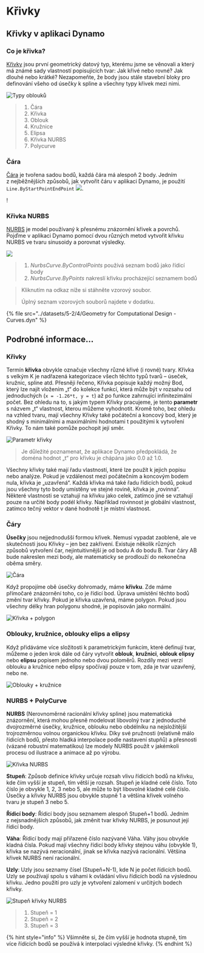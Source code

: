 # Křivky

## Křivky v aplikaci Dynamo

### Co je křivka?

[Křivky](4-curves.md#deep-dive-into...) jsou první geometrický datový typ, kterému jsme se věnovali a který má známé sady vlastností popisujících tvar: Jak křivé nebo rovné? Jak dlouhé nebo krátké? Nezapomeňte, že body jsou stále stavební bloky pro definování všeho od úsečky k spline a všechny typy křivek mezi nimi.

![Typy oblouků](../images/5-2/4/CurveTypes.jpg)

> 1. Čára
> 2. Křivka
> 3. Oblouk
> 4. Kružnice
> 5. Elipsa
> 6. Křivka NURBS
> 7. Polycurve

### Čára

[Čára](4-curves.md#lines) je tvořena sadou bodů, každá čára má alespoň 2 body. Jedním z nejběžnějších způsobů, jak vytvořit čáru v aplikaci Dynamo, je použití `Line.ByStartPointEndPoint` ![](images/5-2/4/Linebystartpointendpoint.jpg).

\![](<../images/5-2/4/curves - line by start point end point (1).jpg>)

### Křivka NURBS

[NURBS](4-curves.md#nurbs-+-polycurves) je model používaný k přesnému znázornění křivek a povrchů. Pojďme v aplikaci Dynamo pomocí dvou různých metod vytvořit křivku NURBS ve tvaru sinusoidy a porovnat výsledky.

![](../images/5-2/4/curves-NurbsCurves.jpg)

> 1. _NurbsCurve.ByControlPoints_ používá seznam bodů jako řídicí body
> 2. _NurbsCurve.ByPoints_ nakreslí křivku procházející seznamem bodů

> Kliknutím na odkaz níže si stáhněte vzorový soubor.
>
> Úplný seznam vzorových souborů najdete v dodatku.

{% file src="../datasets/5-2/4/Geometry for Computational Design - Curves.dyn" %}

## Podrobné informace...

### Křivky

Termín **křivka** obvykle označuje všechny různé křivé (i rovné) tvary. Křivka s velkým K je nadřazená kategorizace všech těchto typů tvarů – úseček, kružnic, spline atd. Přesněji řečeno, Křivka popisuje každý možný Bod, který lze najít vložením „t“ do kolekce funkcí, která může být v rozsahu od jednoduchých (`x = -1.26*t, y = t`) až po funkce zahrnující infinitezimální počet. Bez ohledu na to, s jakým typem Křivky pracujeme, je tento **parametr** s názvem „t“ vlastnost, kterou můžeme vyhodnotit. Kromě toho, bez ohledu na vzhled tvaru, mají všechny Křivky také počáteční a koncový bod, který je shodný s minimálními a maximálními hodnotami t použitými k vytvoření Křivky. To nám také pomůže pochopit její směr.

![Parametr křivky](../images/5-2/4/CurveParameter.jpg)

> Je důležité poznamenat, že aplikace Dynamo předpokládá, že doména hodnot „t“ pro křivku je chápána jako 0.0 až 1.0.

Všechny křivky také mají řadu vlastností, které lze použít k jejich popisu nebo analýze. Pokud je vzdálenost mezi počátečním a koncovým bodem nula, křivka je „uzavřená“. Každá křivka má také řadu řídicích bodů, pokud jsou všechny tyto body umístěny ve stejné rovině, křivka je „rovinná“. Některé vlastnosti se vztahují na křivku jako celek, zatímco jiné se vztahují pouze na určité body podél křivky. Například rovinnost je globální vlastnost, zatímco tečný vektor v dané hodnotě t je místní vlastnost.

### Čáry

**Úsečky** jsou nejjednodušší formou křivek. Nemusí vypadat zaobleně, ale ve skutečnosti jsou Křivky – jen bez zakřivení. Existuje několik různých způsobů vytvoření čar, nejintuitivnější je od bodu A do bodu B. Tvar čáry AB bude nakreslen mezi body, ale matematicky se prodlouží do nekonečna oběma směry.

![Čára](../images/5-2/4/Line.jpg)

Když propojíme obě úsečky dohromady, máme **křivku**. Zde máme přímočaré znázornění toho, co je řídicí bod. Úprava umístění těchto bodů změní tvar křivky. Pokud je křivka uzavřená, máme polygon. Pokud jsou všechny délky hran polygonu shodné, je popisován jako normální.

![Křivka + polygon](../images/5-2/4/Polyline.jpg)

### Oblouky, kružnice, oblouky elips a elipsy

Když přidáváme více složitosti k parametrickým funkcím, které definují tvar, můžeme o jeden krok dále od čáry vytvořit **oblouk**, **kružnici**, **oblouk elipsy** nebo **elipsu** popisem jednoho nebo dvou poloměrů. Rozdíly mezi verzí oblouku a kružnice nebo elipsy spočívají pouze v tom, zda je tvar uzavřený, nebo ne.

![Oblouky + kružnice](../images/5-2/4/Arcs+Circles.jpg)

### NURBS + PolyCurve

**NURBS** (Nerovnoměrné racionální křivky spline) jsou matematická znázornění, která mohou přesně modelovat libovolný tvar z jednoduché dvojrozměrné úsečky, kružnice, oblouku nebo obdélníku na nejsložitější trojrozměrnou volnou organickou křivku. Díky své pružnosti (relativně málo řídicích bodů, přesto hladká interpolace podle nastavení stupňů) a přesnosti (vázané robustní matematikou) lze modely NURBS použít v jakémkoli procesu od ilustrace a animace až po výrobu.

![Křivka NURBS](../images/5-2/4/NURBScurve.jpg)

**Stupeň**: Způsob definice křivky určuje rozsah vlivu řídicích bodů na křivku, kde čím vyšší je stupeň, tím větší je rozsah. Stupeň je kladné celé číslo. Toto číslo je obvykle 1, 2, 3 nebo 5, ale může to být libovolné kladné celé číslo. Úsečky a křivky NURBS jsou obvykle stupně 1 a většina křivek volného tvaru je stupeň 3 nebo 5.

**Řídicí body**: Řídicí body jsou seznamem alespoň Stupeň+1 bodů. Jedním z nejsnadnějších způsobů, jak změnit tvar křivky NURBS, je posunout její řídicí body.

**Váha**: Řídicí body mají přiřazené číslo nazývané Váha. Váhy jsou obvykle kladná čísla. Pokud mají všechny řídicí body křivky stejnou váhu (obvykle 1), křivka se nazývá neracionální, jinak se křivka nazývá racionální. Většina křivek NURBS není racionální.

**Uzly**: Uzly jsou seznamy čísel (Stupeň+N-1), kde N je počet řídicích bodů. Uzly se používají spolu s váhami k ovládání vlivu řídicích bodů na výslednou křivku. Jedno použití pro uzly je vytvoření zalomení v určitých bodech křivky.

![Stupeň křivky NURBS](../images/5-2/4/NURBScurve\_Degree.jpg)

> 1. Stupeň = 1
> 2. Stupeň = 2
> 3. Stupeň = 3

{% hint style="info" %} Všimněte si, že čím vyšší je hodnota stupně, tím více řídících bodů se používá k interpolaci výsledné křivky. {% endhint %}
